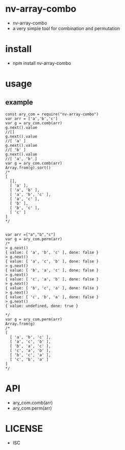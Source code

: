 nv-array-combo
============
- nv-array-combo 
- a very simple tool for combination and permutation

install
=======
- npm install nv-array-combo 

usage
=====
    
example
-------

    const ary_com = require("nv-array-combo")
    var arr = ['a','b','c']
    var g = ary_com.comb(arr)
    g.next().value
    //[]
    g.next().value
    //[ 'a' ]
    g.next().value
    //[ 'b' ]
    g.next().value
    //[ 'a', 'b' ]
    var g = ary_com.comb(arr)
    Array.from(g).sort()
    /*
    [
      [],
      [ 'a' ],
      [ 'a', 'b' ],
      [ 'a', 'b', 'c' ],
      [ 'a', 'c' ],
      [ 'b' ],
      [ 'b', 'c' ],
      [ 'c' ]
    ]
    */


    var arr =["a","b","c"]
    var g = ary_com.perm(arr)
    /*
    > g.next()
    { value: [ 'a', 'b', 'c' ], done: false }
    > g.next()
    { value: [ 'a', 'c', 'b' ], done: false }
    > g.next()
    { value: [ 'b', 'a', 'c' ], done: false }
    > g.next()
    { value: [ 'c', 'a', 'b' ], done: false }
    > g.next()
    { value: [ 'b', 'c', 'a' ], done: false }
    > g.next()
    { value: [ 'c', 'b', 'a' ], done: false }
    > g.next()
    { value: undefined, done: true }

    */
    var g = ary_com.perm(arr)
    Array.from(g)
    /*
    [
      [ 'a', 'b', 'c' ],
      [ 'a', 'c', 'b' ],
      [ 'b', 'a', 'c' ],
      [ 'c', 'a', 'b' ],
      [ 'b', 'c', 'a' ],
      [ 'c', 'b', 'a' ]
    ]
    */



API
====

- ary\_com.comb(arr) 
- ary\_com.perm(arr)


LICENSE
=======
- ISC 

